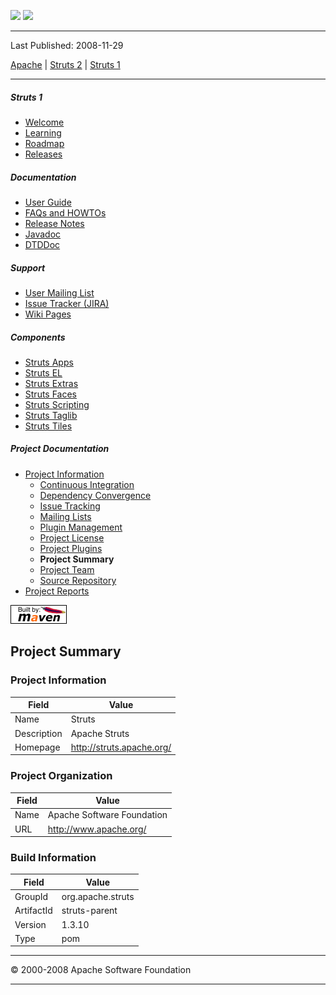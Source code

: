 <span id="bannerLeft">[![](http://www.apache.org/images/asf-logo.gif)](http://www.apache.org/)</span> <span id="bannerRight">[![](images/struts.gif)]()</span>

------------------------------------------------------------------------

Last Published: 2008-11-29

[Apache](http://www.apache.org/) | [Struts 2](2.x/) | [Struts 1](1.x/)

------------------------------------------------------------------------

##### Struts 1

-   [Welcome](index.html.md)
-   [Learning](learning.html.md)
-   [Roadmap](roadmap.html.md)
-   [Releases](downloads.html.md)

##### Documentation

-   [User Guide](userGuide/index.html.md)
-   [FAQs and HOWTOs](faqs/index.html.md)
-   [Release Notes](userGuide/release-notes.html.md)
-   [Javadoc](apidocs/index.html.md)
-   [DTDDoc](dtddoc/index.html.md)

##### Support

-   [User Mailing List](mail.html.md)
-   [Issue Tracker (JIRA)](http://issues.apache.org/struts/)
-   [Wiki Pages](http://wiki.apache.org/struts/)

##### Components

-   [Struts Apps](struts-apps/index.html.md)
-   [Struts EL](struts-el/index.html.md)
-   [Struts Extras](struts-extras/index.html.md)
-   [Struts Faces](struts-faces/index.html.md)
-   [Struts Scripting](struts-scripting/index.html.md)
-   [Struts Taglib](struts-taglib/index.html.md)
-   [Struts Tiles](struts-tiles/index.html.md)

##### Project Documentation

-   [Project Information](project-info.html.md)
    -   [Continuous Integration](integration.html.md)
    -   [Dependency Convergence](dependency-convergence.html.md)
    -   [Issue Tracking](issue-tracking.html.md)
    -   [Mailing Lists](mail-lists.html.md)
    -   [Plugin Management](plugin-management.html.md)
    -   [Project License](license.html.md)
    -   [Project Plugins](plugins.html.md)
    -   **Project Summary**
    -   [Project Team](team-list.html.md)
    -   [Source Repository](source-repository.html.md)
-   [Project Reports](project-reports.html.md)

[![Built by Maven](./images/logos/maven-feather.png)](http://maven.apache.org/ "Built by Maven")

Project Summary
---------------

### Project Information

| Field       | Value                       |
|-------------|-----------------------------|
| Name        | Struts                      |
| Description | Apache Struts               |
| Homepage    | <http://struts.apache.org/> |

### Project Organization

| Field | Value                      |
|-------|----------------------------|
| Name  | Apache Software Foundation |
| URL   | <http://www.apache.org/>   |

### Build Information

| Field      | Value             |
|------------|-------------------|
| GroupId    | org.apache.struts |
| ArtifactId | struts-parent     |
| Version    | 1.3.10            |
| Type       | pom               |

------------------------------------------------------------------------

© 2000-2008 Apache Software Foundation

------------------------------------------------------------------------


